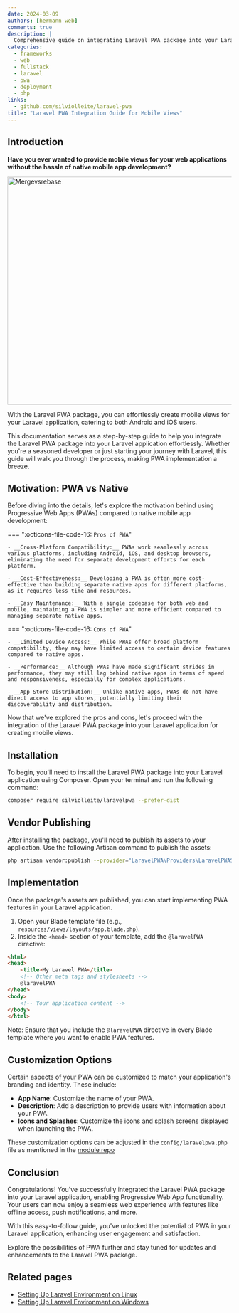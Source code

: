 ```yaml
---
date: 2024-03-09
authors: [hermann-web]
comments: true
description: |
  Comprehensive guide on integrating Laravel PWA package into your Laravel application for creating mobile views without the need for native mobile app development.
categories:
  - frameworks
  - web
  - fullstack
  - laravel
  - pwa
  - deployment
  - php
links:
  - github.com/silviolleite/laravel-pwa
title: "Laravel PWA Integration Guide for Mobile Views"
---
```


## Introduction

__Have you ever wanted to provide mobile views for your web applications without the hassle of native mobile app development?__

<div class="float-img-container float-img-left">
  <a title="Diego González-Zúñiga, Creative Commons Zero, Public Domain Dedication CC0 &lt;http://creativecommons.org/publicdomain/zero/1.0/deed.en&gt;, via Wikimedia Commons" href="https://github.com/webmaxru/progressive-web-apps-logo"><img width="512" alt="Mergevsrebase" src="https://user-images.githubusercontent.com/3104648/28351989-7f68389e-6c4b-11e7-9bf2-e9fcd4977e7a.png"></a>
</div>

With the Laravel PWA package, you can effortlessly create mobile views for your Laravel application, catering to both Android and iOS users.

This documentation serves as a step-by-step guide to help you integrate the Laravel PWA package into your Laravel application effortlessly. Whether you're a seasoned developer or just starting your journey with Laravel, this guide will walk you through the process, making PWA implementation a breeze.

<!-- more -->

## Motivation: PWA vs Native

Before diving into the details, let's explore the motivation behind using Progressive Web Apps (PWAs) compared to native mobile app development:

=== ":octicons-file-code-16: `Pros of PWA`"

    - __Cross-Platform Compatibility:__ PWAs work seamlessly across various platforms, including Android, iOS, and desktop browsers, eliminating the need for separate development efforts for each platform.
  
    - __Cost-Effectiveness:__ Developing a PWA is often more cost-effective than building separate native apps for different platforms, as it requires less time and resources.

    - __Easy Maintenance:__ With a single codebase for both web and mobile, maintaining a PWA is simpler and more efficient compared to managing separate native apps.

=== ":octicons-file-code-16: `Cons of PWA`"

    - __Limited Device Access:__ While PWAs offer broad platform compatibility, they may have limited access to certain device features compared to native apps.
  
    - __Performance:__ Although PWAs have made significant strides in performance, they may still lag behind native apps in terms of speed and responsiveness, especially for complex applications.

    - __App Store Distribution:__ Unlike native apps, PWAs do not have direct access to app stores, potentially limiting their discoverability and distribution.

Now that we've explored the pros and cons, let's proceed with the integration of the Laravel PWA package into your Laravel application for creating mobile views.

## Installation

To begin, you'll need to install the Laravel PWA package into your Laravel application using Composer. Open your terminal and run the following command:

```bash
composer require silviolleite/laravelpwa --prefer-dist
```

## Vendor Publishing

After installing the package, you'll need to publish its assets to your application. Use the following Artisan command to publish the assets:

```bash
php artisan vendor:publish --provider="LaravelPWA\Providers\LaravelPWAServiceProvider"
```

## Implementation

Once the package's assets are published, you can start implementing PWA features in your Laravel application.

1. Open your Blade template file (e.g., `resources/views/layouts/app.blade.php`).
2. Inside the `<head>` section of your template, add the `@laravelPWA` directive:

```html
<html>
<head>
    <title>My Laravel PWA</title>
    <!-- Other meta tags and stylesheets -->
    @laravelPWA
</head>
<body>
    <!-- Your application content -->
</body>
</html>
```

Note: Ensure that you include the `@laravelPWA` directive in every Blade template where you want to enable PWA features.

## Customization Options

Certain aspects of your PWA can be customized to match your application's branding and identity. These include:

- __App Name__: Customize the name of your PWA.
- __Description__: Add a description to provide users with information about your PWA.
- __Icons and Splashes__: Customize the icons and splash screens displayed when launching the PWA.

These customization options can be adjusted in the `config/laravelpwa.php` file as mentioned in the [module repo](https://github.com/silviolleite/laravel-pwa)

## Conclusion

Congratulations! You've successfully integrated the Laravel PWA package into your Laravel application, enabling Progressive Web App functionality. Your users can now enjoy a seamless web experience with features like offline access, push notifications, and more.

With this easy-to-follow guide, you've unlocked the potential of PWA in your Laravel application, enhancing user engagement and satisfaction.

Explore the possibilities of PWA further and stay tuned for updates and enhancements to the Laravel PWA package.

## Related pages

- [Setting Up Laravel Environment on Linux](../../../../posts/frameworks/web/laravel/setup-laravel-environment-for-linux.md)
- [Setting Up Laravel Environment on Windows](../../../../posts/frameworks/web/laravel/setup-laravel-environment-on-windows.md)
